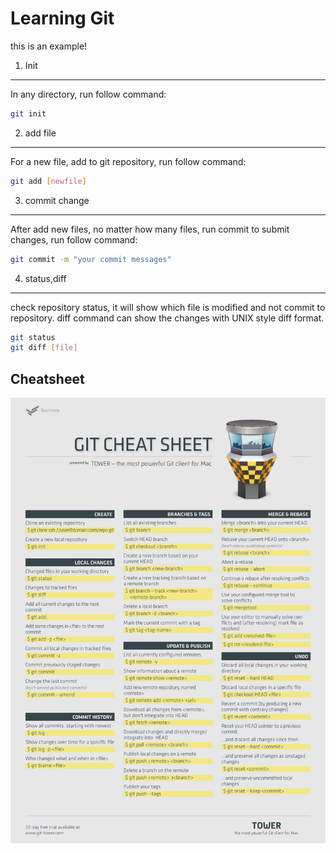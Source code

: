Learning Git 
==========

this is an example!

1. Init
----------
In any directory, run follow command:
```Bash
git init
```

2. add file
----------
For a new file, add to git repository, run follow command:
```Bash
git add [newfile]
```

3. commit change
----------
After add new files, no matter how many files, run commit to submit changes, run follow command:
```Bash
git commit -m "your commit messages"
```

4. status,diff
----------
check repository status, it will show which file is modified and not commit to repository. diff command can show the changes with UNIX style diff format.
```Bash
git status
git diff [file]
```   
 
Cheatsheet
---------
![](https://github.com/andy6355/git-study/blob/master/static/cheat-sheet-large01.png "come from : http://www.git-tower.com/blog/assets/2013-05-22-git-cheat-sheet/cheat-sheet-large01.png")


